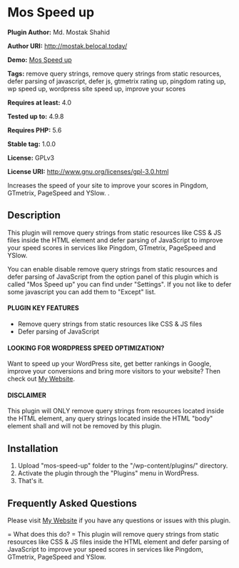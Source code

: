 # Mos Speed up #
**Plugin Author:** Md. Mostak Shahid

**Author URI:** http://mostak.belocal.today/

**Demo:** [Mos Speed up](http://mostak.belocal.today/plugins/mos-speed-up/)

**Tags:** remove query strings, remove query strings from static resources, defer parsing of javascript, defer js, gtmetrix rating up, pingdom rating up, wp speed up, wordpress site speed up, improve your scores

**Requires at least:** 4.0

**Tested up to:** 4.9.8

**Requires PHP:** 5.6

**Stable tag:** 1.0.0

**License:** GPLv3

**License URI:** http://www.gnu.org/licenses/gpl-3.0.html


Increases the speed of your site to improve your scores in Pingdom, GTmetrix, PageSpeed and YSlow. .

## Description ##
This plugin will remove query strings from static resources like CSS & JS files inside the HTML <head> element and defer parsing of JavaScript to improve your speed scores in services like Pingdom, GTmetrix, PageSpeed and YSlow.

You can enable disable remove query strings from static resources and defer parsing of JavaScript from the option panel of this plugin which is called "Mos Speed up" you can find under "Settings". If you not like to defer some javascript you can add them to "Except" list.

#### PLUGIN KEY FEATURES ####

* Remove query strings from static resources like CSS & JS files
* Defer parsing of JavaScript

#### LOOKING FOR WORDPRESS SPEED OPTIMIZATION? ####
Want to speed up your WordPress site, get better rankings in Google, improve your conversions and bring more visitors to your website? Then check out [My Website](http://mostak.belocal.today/).

#### DISCLAIMER ####
This plugin will ONLY remove query strings from resources located inside the HTML <head> element, any query strings located inside the HTML "body" element shall and will not be removed by this plugin.

## Installation ##
1. Upload "mos-speed-up" folder to the "/wp-content/plugins/" directory.
1. Activate the plugin through the "Plugins" menu in WordPress.
1. That's it.

## Frequently Asked Questions ##
Please visit [My Website](http://mostak.belocal.today/) if you have any questions or issues with this plugin.

= What does this do? =
This plugin will remove query strings from static resources like CSS & JS files inside the HTML <head> element and defer parsing of JavaScript to improve your speed scores in services like Pingdom, GTmetrix, PageSpeed and YSlow.
